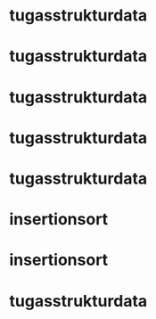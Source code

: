 # tugasstrukturdata
# tugasstrukturdata
# tugasstrukturdata
# tugasstrukturdata
# tugasstrukturdata
# insertionsort
# insertionsort
# tugasstrukturdata
